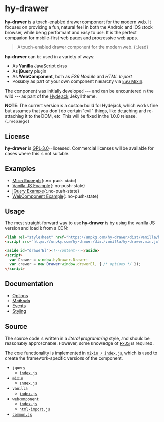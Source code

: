 # hy-drawer

**hy-drawer** is a touch-enabled drawer component for the modern web.
It focuses on providing a fun, natural feel in both the Android and iOS stock browser,
while being performant and easy to use.
It is the perfect companion for mobile-first web pages and progressive web apps.

> A touch-enabled drawer component for the modern web.
{:.lead}

**hy-drawer** can be used in a variety of ways:
* As **Vanilla** JavaScript class
* As **jQuery** plugin
* As **WebComponent**, both as *ES6 Module* and *HTML Import*
* Possibly as part of your own component hierarchy via [ES6 Mixin][esmixins].

The component was initially developed --- and can be encountered in the wild ---
as part of the [Hydejack](https://qwtel.com/hydejack/) Jekyll theme.

**NOTE**: The current version is a custom build for Hydejack, which works fine but assumes that you don't do certain "evil" things,
like detaching and re-attaching it to the DOM, etc. This will be fixed in the 1.0.0 release.
{:.message}

## License
**hy-drawer** is [GPL-3.0](LICENSE.md)--licensed.
Commercial licenses will be available for cases where this is not suitable.

## Examples
* [Mixin Example](example/mixin/index.html){:.no-push-state}
* [Vanilla JS Example](example/vanilla/index.html){:.no-push-state}
* [jQuery Example](example/jquery/index.html){:.no-push-state}
* [WebComponent Example](example/webcomponent/index.html){:.no-push-state}

## Usage
The most straight-forward way to use **hy-drawer** is by using the vanilla JS version and load it from a CDN:

~~~html
<link rel="stylesheet" href="https://unpkg.com/hy-drawer/dist/vanilla/hy-drawer.min.css">
<script src="https://unpkg.com/hy-drawer/dist/vanilla/hy-drawer.min.js"></script>
~~~

~~~html
<aside id="drawerEl"><!--content--></aside>
<script>
  var Drawer = window.hyDrawer.Drawer;
  var drawer = new Drawer(window.drawerEl, { /* options */ });
</script>
~~~

## Documentation

* [Options](doc/options.md)
* [Methods](doc/methods.md)
* [Events](doc/events.md)
* [Styling](doc/styling.md)

## Source
The source code is written in a *literal programming* style, and should be reasonably approachable.
However, some knowledge of [RxJS] is required.

The core functionality is implemented in [`mixin / index.js`](doc/source/mixin/index.md),
which is used to create the framework-specific versions of the component.

* `jquery`
  * [`index.js`](doc/source/jquery/index.md)
* `mixin`
  * [`index.js`](doc/source/mixin/index.md)
* `vanilla`
  * [`index.js`](doc/source/vanilla/index.md)
* `webcomponent`
  * [`index.js`](doc/source/webcomponent/index.md)
  * [`html-import.js`](doc/source/webcomponent/html-import.md)
* [`common.js`](doc/source/common.md)


[esmixins]: http://justinfagnani.com/2015/12/21/real-mixins-with-javascript-classes/
[rxjs]: https://github.com/ReactiveX/rxjs
